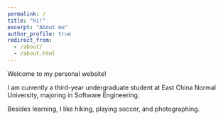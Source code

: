 ```yaml
---
permalink: /
title: "Hi!"
excerpt: "About me"
author_profile: true
redirect_from: 
  - /about/
  - /about.html
---
```


Welcome to my personal website!

I am currently a third-year undergraduate student at East China Normal University, majoring in Software Engineering. 

Besides learning, I like hiking, playing soccer, and photographing.
